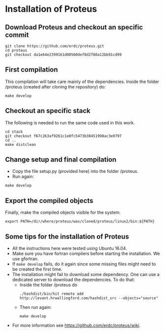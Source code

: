 # Installation of Proteus

## Download Proteus and checkout an specific commit
```
git clone https://github.com/erdc/proteus.git
cd proteus
git checkout da1e64e2399161d00560def8d2f80a12bb91cd99
```

## First compilation
This compilation will take care mainly of the dependencies. Inside the folder /proteus (created after cloning the repository) do:
```
make develop
```

## Checkout an specific stack
The following is needed to run the same code used in this work.
```
cd stack
git checkout f67c263af9261c1e0fc5473b38451998ac3e0797
cd ..
make distclean
```

## Change setup and final compilation
* Copy the file setup.py (provided here) into the folder /proteus.
* Run again:
```
make develop 
```

## Export the compiled objects
Finally, make the compiled objects visible for the system.
```
export PATH=/dir/where/proteus/was/cloned/proteus/linux2/bin:${PATH}
```

## Some tips for the installation of Proteus
* All the instructions here were tested using Ubuntu 16.04.
* Make sure you have fortran compilers before starting the installation. We use gfortran.
* If `make develop` fails, do it again since some missing files might need to be created the first time.
* The installation might fail to download some dependency. One can use a dedicated server to download the dependencies. To do that:
  * Inside the folder /proteus do
    ```
    ./hashdist/bin/hit remote add http://levant.hrwallingford.com/hashdist_src --objects="source"
    ```
  * Then run again:
    ```
    make develop
    ```
* For more information see https://github.com/erdc/proteus/wiki.
